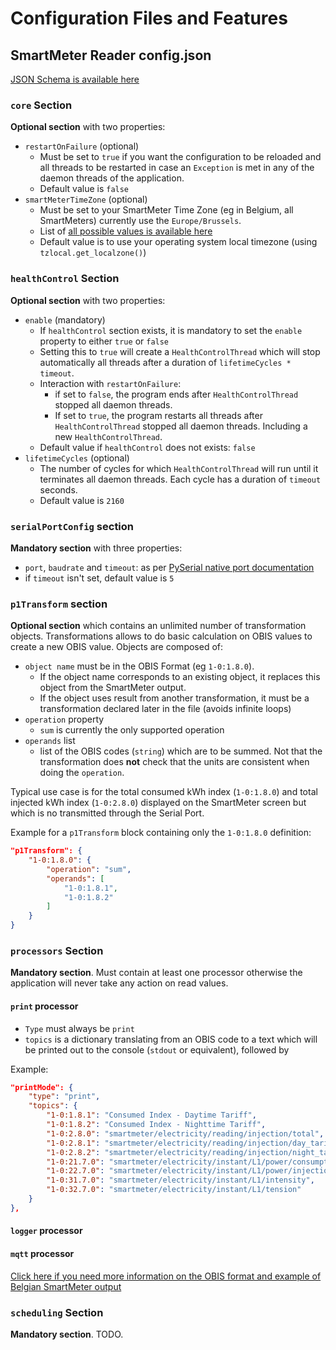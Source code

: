 # Configuration Files and Features

## SmartMeter Reader config.json

[JSON Schema is available here](https://github.com/vivienbo/belgian-smartmeter-p1-to-mqtt/blob/main/schema/config.schema.json)

### `core` Section

**Optional section** with two properties:
* `restartOnFailure` (optional)
    * Must be set to `true` if you want the configuration to be reloaded
    and all threads to be restarted in case an `Exception` is met in
    any of the daemon threads of the application.
    * Default value is `false`
* `smartMeterTimeZone` (optional)
    * Must be set to your SmartMeter Time Zone (eg in Belgium, all SmartMeters)
    currently use the `Europe/Brussels`.
    * List of [all possible values is available here](https://gist.github.com/heyalexej/8bf688fd67d7199be4a1682b3eec7568)
    * Default value is to use your operating system local timezone (using `tzlocal.get_localzone()`)

### `healthControl` Section

**Optional section** with two properties:
* `enable` (mandatory)
    * If `healthControl` section exists, it is mandatory to set the `enable` property
    to either `true` or `false`
    * Setting this to `true` will create a `HealthControlThread` which will stop
    automatically all threads after a duration of `lifetimeCycles * timeout`.
    * Interaction with `restartOnFailure`:
        * if set to `false`, the program ends after `HealthControlThread` stopped all daemon threads.
        * If set to `true`, the program restarts all threads after `HealthControlThread` stopped
        all daemon threads. Including a new `HealthControlThread`.
    * Default value if `healthControl` does not exists: `false`
* `lifetimeCycles` (optional)
    * The number of cycles for which `HealthControlThread` will run until it terminates
    all daemon threads. Each cycle has a duration of `timeout` seconds.
    * Default value is `2160`

### `serialPortConfig` section

**Mandatory section** with three properties:
* `port`, `baudrate` and `timeout`: as per [PySerial native port documentation](https://pyserial.readthedocs.io/en/latest/pyserial_api.html#native-ports)
* if `timeout` isn't set, default value is `5`

### `p1Transform` section

**Optional section** which contains an unlimited number of transformation objects.
Transformations allows to do basic calculation on OBIS values to create a new OBIS value.
Objects are composed of:

* `object name` must be in the OBIS Format (eg `1-0:1.8.0`).
    * If the object name corresponds to an existing object, it replaces this object from
    the SmartMeter output.
    * If the object uses result from another transformation, it must be a transformation
    declared later in the file (avoids infinite loops)
* `operation` property
    * `sum` is currently the only supported operation
* `operands` list
    * list of the OBIS codes (`string`) which are to be summed. Not that the transformation
    does **not** check that the units are consistent when doing the `operation`.

Typical use case is for the total consumed kWh index (`1-0:1.8.0`) and total injected kWh index (`1-0:2.8.0`) displayed on the SmartMeter screen but which is no transmitted through the Serial Port.

Example for a `p1Transform` block containing only the `1-0:1.8.0` definition:
```json
"p1Transform": {
    "1-0:1.8.0": {
        "operation": "sum",
        "operands": [
            "1-0:1.8.1",
            "1-0:1.8.2"
        ]
    }
}
```

### `processors` Section

**Mandatory section**. Must contain at least one processor otherwise the application will never
take any action on read values.

#### `print` processor

* `Type` must always be `print`
* `topics` is a dictionary translating from an OBIS code to a text which
    will be printed out to the console (`stdout` or equivalent), followed by 

Example:
```json
"printMode": {
    "type": "print",
    "topics": {
        "1-0:1.8.1": "Consumed Index - Daytime Tariff",
        "1-0:1.8.2": "Consumed Index - Nighttime Tariff",
        "1-0:2.8.0": "smartmeter/electricity/reading/injection/total",
        "1-0:2.8.1": "smartmeter/electricity/reading/injection/day_tariff",
        "1-0:2.8.2": "smartmeter/electricity/reading/injection/night_tariff",
        "1-0:21.7.0": "smartmeter/electricity/instant/L1/power/consumption",
        "1-0:22.7.0": "smartmeter/electricity/instant/L1/power/injection",
        "1-0:31.7.0": "smartmeter/electricity/instant/L1/intensity",
        "1-0:32.7.0": "smartmeter/electricity/instant/L1/tension"                
    }
},
```

#### `logger` processor

#### `mqtt` processor

[Click here if you need more information on the OBIS format and example of Belgian SmartMeter output](https://github.com/vivienbo/belgian-smartmeter-p1-to-mqtt/tree/main/docs/obis.md)

### `scheduling` Section

**Mandatory section**. TODO.